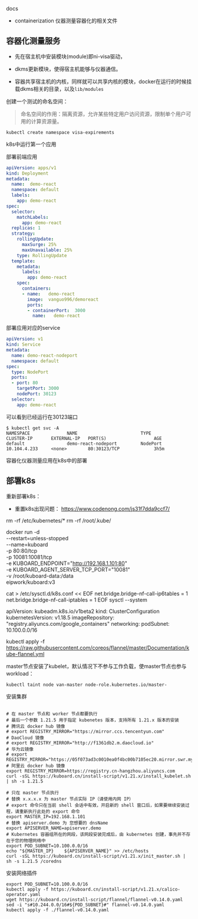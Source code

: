 
docs

- containerization 仪器测量容器化的相关文件


## 容器化测量服务

- 先在宿主机中安装模块(module)即ni-visa驱动，

- dkms更新模块，使得宿主机能够与仪器通信。

- 容器共享宿主机的内核，同样就可以共享内核的模块，docker在运行的时候挂载dkms相关的目录，以及`lib/modules`

创建一个测试的命名空间：

> 命名空间的作用：隔离资源，允许某些特定用户访问资源，限制单个用户可用的计算资源量。

```
kubectl create namespace visa-expirements
```

k8s中运行第一个应用

部署前端应用

```yaml
apiVersion: apps/v1
kind: Deployment
metadata:
  name:  demo-react
  namespace: default
  labels:
    app: demo-react
spec:
  selector:
    matchLabels:
      app: demo-react
  replicas: 1
  strategy:
    rollingUpdate:
      maxSurge: 25%
      maxUnavailable: 25%
    type: RollingUpdate
  template:
    metadata:
      labels:
        app: demo-react
    spec:
      containers:
      - name:   demo-react
        image:  vanguo996/demoreact
        ports:
        - containerPort:  3000
          name:   demo-react
```

部署应用对应的service

```yaml
apiVersion: v1
kind: Service
metadata:
  name: demo-react-nodeport
  namespace: default
spec:
  type: NodePort
  ports:
  - port: 80
    targetPort: 3000
    nodePort: 30123
  selector:
    app: demo-react
```
可以看到已经运行在30123端口
```
$ kubectl get svc -A 
NAMESPACE              NAME                        TYPE        CLUSTER-IP       EXTERNAL-IP   PORT(S)                  AGE
default                demo-react-nodeport         NodePort    10.104.4.233     <none>        80:30123/TCP             3h5m
```

容器化仪器测量应用在k8s中的部署



## 部署k8s

重新部署k8s：

- 重置k8s出现问题：
https://www.codenong.com/js31f7dda9ccf7/


rm -rf /etc/kubernetes/*
rm -rf /root/.kube/


docker run -d \
  --restart=unless-stopped \
  --name=kuboard \
  -p 80:80/tcp \
  -p 10081:10081/tcp \
  -e KUBOARD_ENDPOINT="http://192.168.1.101:80" \
  -e KUBOARD_AGENT_SERVER_TCP_PORT="10081" \
  -v /root/kuboard-data:/data \
  eipwork/kuboard:v3




cat > /etc/sysctl.d/k8s.conf << EOF
net.bridge.bridge-nf-call-ip6tables = 1
net.bridge.bridge-nf-call-iptables = 1
EOF
sysctl --system  


apiVersion: kubeadm.k8s.io/v1beta2
kind: ClusterConfiguration
kubernetesVersion: v1.18.5
imageRepository: "registry.aliyuncs.com/google_containers"
networking:
  podSubnet: 10.100.0.0/16

kubectl apply -f https://raw.githubusercontent.com/coreos/flannel/master/Documentation/kube-flannel.yml



master节点安装了kubelet，默认情况下不参与工作负载，使master节点也参与workload：

```
kubectl taint node van-master node-role.kubernetes.io/master-
```



安装集群


```

# 在 master 节点和 worker 节点都要执行
# 最后一个参数 1.21.5 用于指定 kubenetes 版本，支持所有 1.21.x 版本的安装
# 腾讯云 docker hub 镜像
# export REGISTRY_MIRROR="https://mirror.ccs.tencentyun.com"
# DaoCloud 镜像
# export REGISTRY_MIRROR="http://f1361db2.m.daocloud.io"
# 华为云镜像
# export REGISTRY_MIRROR="https://05f073ad3c0010ea0f4bc00b7105ec20.mirror.swr.myhuaweicloud.com"
# 阿里云 docker hub 镜像
export REGISTRY_MIRROR=https://registry.cn-hangzhou.aliyuncs.com
curl -sSL https://kuboard.cn/install-script/v1.21.x/install_kubelet.sh | sh -s 1.21.5

```


```
# 只在 master 节点执行
# 替换 x.x.x.x 为 master 节点实际 IP（请使用内网 IP）
# export 命令只在当前 shell 会话中有效，开启新的 shell 窗口后，如果要继续安装过程，请重新执行此处的 export 命令
export MASTER_IP=192.168.1.101
# 替换 apiserver.demo 为 您想要的 dnsName
export APISERVER_NAME=apiserver.demo
# Kubernetes 容器组所在的网段，该网段安装完成后，由 kubernetes 创建，事先并不存在于您的物理网络中
export POD_SUBNET=10.100.0.0/16
echo "${MASTER_IP}    ${APISERVER_NAME}" >> /etc/hosts
curl -sSL https://kuboard.cn/install-script/v1.21.x/init_master.sh | sh -s 1.21.5 /coredns

```

安装网络插件

```
export POD_SUBNET=10.100.0.0/16
kubectl apply -f https://kuboard.cn/install-script/v1.21.x/calico-operator.yaml
wget https://kuboard.cn/install-script/flannel/flannel-v0.14.0.yaml
sed -i "s#10.244.0.0/16#${POD_SUBNET}#" flannel-v0.14.0.yaml
kubectl apply -f ./flannel-v0.14.0.yaml
```